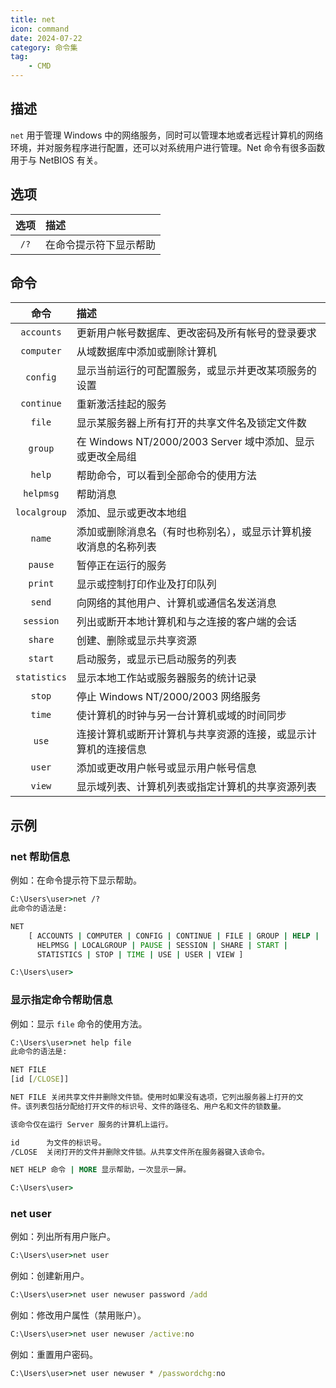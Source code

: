 ```yaml
---
title: net
icon: command
date: 2024-07-22
category: 命令集
tag:
    - CMD
---
```


## 描述

`net` 用于管理 Windows 中的网络服务，同时可以管理本地或者远程计算机的网络环境，并对服务程序进行配置，还可以对系统用户进行管理。Net 命令有很多函数用于与 NetBIOS 有关。

## 选项

|  选项  |  描述  |
|  :----:  |  :----  |
|  `/?`  |  在命令提示符下显示帮助  |

## 命令

|  命令  |  描述  |
|  :----:  |  :----  |
|  `accounts`  |  更新用户帐号数据库、更改密码及所有帐号的登录要求  |
|  `computer`  |  从域数据库中添加或删除计算机  |
|  `config`  |  显示当前运行的可配置服务，或显示并更改某项服务的设置  |
|  `continue`  |  重新激活挂起的服务  |
|  `file`  |  显示某服务器上所有打开的共享文件名及锁定文件数  |
|  `group`  |  在 Windows NT/2000/2003 Server 域中添加、显示或更改全局组  |
|  `help`  |  帮助命令，可以看到全部命令的使用方法  |
|  `helpmsg`  |  帮助消息  |
|  `localgroup`  |  添加、显示或更改本地组  |
|  `name`  |  添加或删除消息名（有时也称别名），或显示计算机接收消息的名称列表  |
|  `pause`  |  暂停正在运行的服务  |
|  `print`  |  显示或控制打印作业及打印队列  |
|  `send`  |  向网络的其他用户、计算机或通信名发送消息  |
|  `session`  |  列出或断开本地计算机和与之连接的客户端的会话  |
|  `share`  |  创建、删除或显示共享资源  |
|  `start`  |  启动服务，或显示已启动服务的列表  |
|  `statistics`  |  显示本地工作站或服务器服务的统计记录  |
|  `stop`  |  停止 Windows NT/2000/2003 网络服务  |
|  `time`  |  使计算机的时钟与另一台计算机或域的时间同步  |
|  `use`  |  连接计算机或断开计算机与共享资源的连接，或显示计算机的连接信息  |
|  `user`  |  添加或更改用户帐号或显示用户帐号信息  |
|  `view`  |  显示域列表、计算机列表或指定计算机的共享资源列表  |

## 示例

### net 帮助信息

例如：在命令提示符下显示帮助。

```cmd
C:\Users\user>net /?
此命令的语法是:

NET
    [ ACCOUNTS | COMPUTER | CONFIG | CONTINUE | FILE | GROUP | HELP |
      HELPMSG | LOCALGROUP | PAUSE | SESSION | SHARE | START |
      STATISTICS | STOP | TIME | USE | USER | VIEW ]

C:\Users\user>
```

### 显示指定命令帮助信息

例如：显示 `file` 命令的使用方法。

```cmd
C:\Users\user>net help file
此命令的语法是:

NET FILE
[id [/CLOSE]]

NET FILE 关闭共享文件并删除文件锁。使用时如果没有选项，它列出服务器上打开的文
件。该列表包括分配给打开文件的标识号、文件的路径名、用户名和文件的锁数量。

该命令仅在运行 Server 服务的计算机上运行。

id      为文件的标识号。
/CLOSE  关闭打开的文件并删除文件锁。从共享文件所在服务器键入该命令。

NET HELP 命令 | MORE 显示帮助，一次显示一屏。

C:\Users\user>
```

### net user

例如：列出所有用户账户。

```cmd
C:\Users\user>net user
```

例如：创建新用户。

```cmd
C:\Users\user>net user newuser password /add
```

例如：修改用户属性（禁用账户）。

```cmd
C:\Users\user>net user newuser /active:no
```

例如：重置用户密码。

```cmd
C:\Users\user>net user newuser * /passwordchg:no
```
